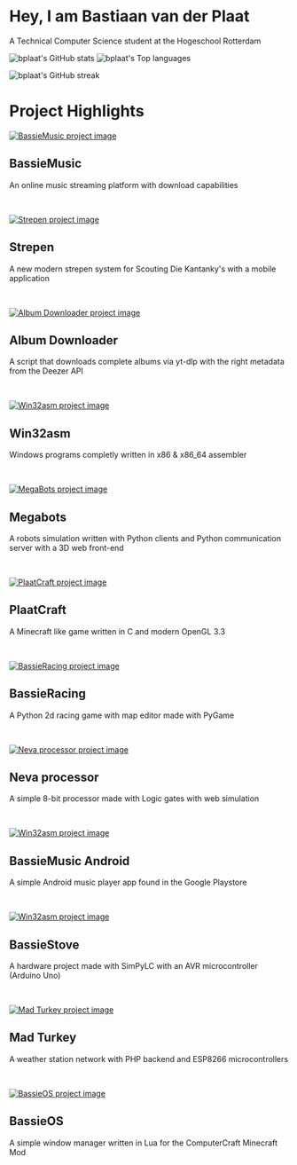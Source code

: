 # Hey, I am Bastiaan van der Plaat
A Technical Computer Science student at the Hogeschool Rotterdam

![bplaat's GitHub stats](https://github-readme-stats.vercel.app/api?username=bplaat&count_private=true&theme=dracula&show_icons=true)
![bplaat's Top languages](https://github-readme-stats.vercel.app/api/top-langs/?username=bplaat&theme=dracula&layout=compact&langs_count=8)

![bplaat's GitHub streak](http://github-readme-streak-stats.herokuapp.com?user=bplaat&theme=dracula)

# Project Highlights

[![BassieMusic project image](images/bassiemusic.png)](https://github.com/bplaat/bassiemusic)
## BassieMusic
An online music streaming platform with download capabilities

<br>

[![Strepen project image](images/strepen.png)](https://github.com/bplaat/strepen)
## Strepen
A new modern strepen system for Scouting Die Kantanky's with a mobile application

<br>

[![Album Downloader project image](images/albumdownloader.png)](https://github.com/bplaat/albumdownloader)
## Album Downloader
A script that downloads complete albums via yt-dlp with the right metadata from the Deezer API

<br>

[![Win32asm project image](images/win32asm.png)](https://github.com/bplaat/win32asm)
## Win32asm
Windows programs completly written in x86 & x86_64 assembler

<br>

[![MegaBots project image](images/megabots.png)](https://github.com/bplaat/megabots)

## Megabots
A robots simulation written with Python clients and Python communication server with a 3D web front-end

<br>

[![PlaatCraft project image](images/plaatcraft.png)](https://github.com/bplaat/plaatcraft)
## PlaatCraft
A Minecraft like game written in C and modern OpenGL 3.3

<br>

[![BassieRacing project image](images/bassieracing.png)](https://github.com/bplaat/bassieracing)
## BassieRacing
A Python 2d racing game with map editor made with PyGame

<br>

[![Neva processor project image](images/neva-processor.png)](https://github.com/bplaat/neva-processor)
## Neva processor
A simple 8-bit processor made with Logic gates with web simulation

<br>

[![Win32asm project image](images/bassiemusic-android.png)](https://github.com/bplaat/bassiemusic-android)
## BassieMusic Android
A simple Android music player app found in the Google Playstore

<br>

[![Win32asm project image](images/bassiestove.jpg)](https://github.com/bplaat/bassiestove)
## BassieStove
A hardware project made with SimPyLC with an AVR microcontroller (Arduino Uno)

<br>

[![Mad Turkey project image](images/mad-turkey.png)](https://github.com/bplaat/mad-turkey)
## Mad Turkey
A weather station network with PHP backend and ESP8266 microcontrollers

<br>

[![BassieOS project image](images/bassieos.png)](https://github.com/bplaat/bassieos)
## BassieOS
A simple window manager written in Lua for the ComputerCraft Minecraft Mod
